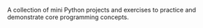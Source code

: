 A collection of mini Python projects and exercises to practice and demonstrate core programming concepts.
